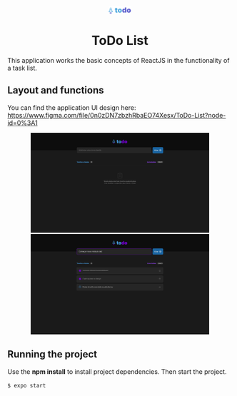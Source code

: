 <p align="center">
  <img src="https://github.com/lilicrst/todo-list/blob/master/readme/Logo.png" width="50" />
</p>

<h1 align="center">
  ToDo List
</h1>

This application works the basic concepts of ReactJS in the functionality of a task list.

## Layout and functions

You can find the application UI design here: https://www.figma.com/file/0n0zDN7zbzhRbaEO74Xesx/ToDo-List?node-id=0%3A1

<p align="center">
  <img src="https://github.com/lilicrst/todo-list/blob/master/readme/home-emptylist.png" width="400" />
  <img src="https://github.com/lilicrst/todo-list/blob/master/readme/home.png" width="400" />
</p>


## Running the project

Use the **npm install** to install project dependencies.
Then start the project.

```cl
$ expo start
```

